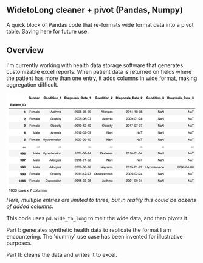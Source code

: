 ## WidetoLong cleaner + pivot (Pandas, Numpy)
A quick block of Pandas code that re-formats wide format data into a pivot table. Saving here for future use.

## Overview
I'm currently working with health data storage software that generates customizable excel reports. When patient data is returned on fields where the patient has more than one entry, it adds columns in wide format, making aggregation difficult. 

![Wide format](wide.png)\
*Here, multiple entries are limited to three, but in reality this could be dozens of added columns.*

This code uses ```pd.wide_to_long``` to melt the wide data, and then pivots it.

Part I: generates synthetic health data to replicate the format I am encountering. The 'dummy' use case has been invented for illustrative purposes.

Part II: cleans the data and writes it to excel.